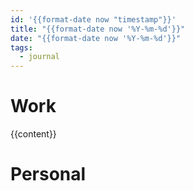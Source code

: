 ```yaml
---
id: '{{format-date now "timestamp"}}'
title: "{{format-date now '%Y-%m-%d'}}"
date: "{{format-date now '%Y-%m-%d'}}"
tags:
  - journal
---
```


# Work

{{content}}

# Personal
